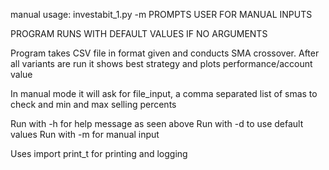 manual usage: investabit_1.py -m
PROMPTS USER FOR MANUAL INPUTS

PROGRAM RUNS WITH DEFAULT VALUES IF NO ARGUMENTS

Program takes CSV file in format given and conducts SMA crossover. 
After all variants are run it shows best strategy and plots performance/account value

In manual mode it will ask for file_input, a comma separated list of smas to check and min and max selling percents

Run with -h for help message as seen above
Run with -d to use default values
Run with -m for manual input

Uses import print_t for printing and logging

